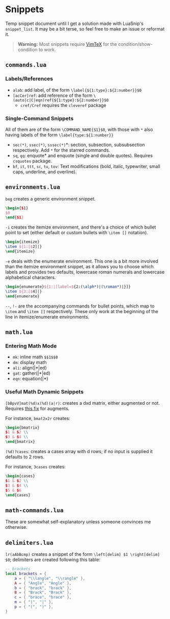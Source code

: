 # Snippets

Temp snippet document until I get a solution made with LuaSnip's `snippet_list`. It may be a bit terse, so feel free to make an issue or reformat it.

> **Warning:** Most snippets require [VimTeX](https://github.com/lervag/vimtex) for the condition/show-condition to work.

## `commands.lua`

### Labels/References
- `alab`: add label, of the form `\label{${1:type}:${2:number}}$0`
- `[acCer]ref`: add reference of the form `\(auto|c|C|eqn)ref{${1:type}:${2:number}}$0`
    * `cref/Cref` requires the `cleveref` package

### Single-Command Snippets
All of them are of the form `\COMMAND_NAME{$1}$0`, with those with `*` also having labels of the form `\label{type:${1:number}}`

- `sec(*)`, `ssec(*)`, `sssec(*)`*: section, subsection, subsubsection respectively. Add `*` for the starred commands.
- `sq`, `qq`: enquote* and enquote (single and double quotes). Requires `csquotes` package.
- `bf`, `it`, `ttt`, `sc`, `tu`, `tov`: Text modifications (bold, italic, typewriter, small caps, underline, and overline).

## `environments.lua`

`beg` creates a generic environment snippet.

```tex
\begin{$1}
$0
\end{$1}
```

`-i` creates the itemize environment, and there's a choice of which bullet point to set (either default or custom bullets with `\item []` notation).

```tex
\begin{itemize}
\item ${1:[$2]|}
\end{itemize}
```

`-e` deals with the enumerate environment. This one is a bit more involved than the itemize environment snippet, as it allows you to choose which labels and provides two defaults, lowercase roman numerals and lowercase alphabetical characters.
```tex
\begin{enumerate}${1:|[label=${2:(\alph*)|(\roman*)|}]}
\item ${3:[$4]|}
\end{enumerate}
```

`--`, `!-` are the accompanying commands for bullet points, which map to `\item` and `\item []` respectively. These only work at the beginning of the line in itemize/enumerate environments.


## `math.lua`

### Entering Math Mode
- `mk`: inline math `$$1$$0`
- `dm`: display math
- `ali`: align(|*|ed)
- `gat`: gather(|*|ed)
- `eqn`: equation(|*)

### Useful Math Dynamic Snippets
`[bBpvV]mat(%d)x(%d)(a|r)`: creates a dxd matrix, either augmented or not. Requires [this fix](https://tex.stackexchange.com/a/2238) for augments.

For instance, `bmat2x2r` creates:
```tex
\begin{bmatrix}
$1 & $2 \\
$3 & $4 \\
\end{bmatrix}
```

`(%d)?cases`: creates a cases array with d rows; if no input is supplied it defaults to 2 rows.

For instance, `3cases` creates:
```tex
\begin{cases}
$1 & $2 \\
$3 & $4 \\
$5 & $6 
\end{cases}
```

## `math-commands.lua`
These are somewhat self-explanatory unless someone convinces me otherwise.

## `delimiters.lua`

`lr(aAbBcmp)` creates a snippet of the form `\left[delim] $1 \right[delim] $0`; delimiters are created following this table:

```lua
-- brackets
local brackets = {
	a = { "\\langle", "\\rangle" },
	A = { "Angle", "Angle" },
	b = { "brack", "brack" },
	B = { "Brack", "Brack" },
	c = { "brace", "brace" },
	m = { "|", "|" },
	p = { "(", ")" },
}
```
